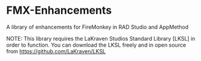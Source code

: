 FMX-Enhancements
================

A library of enhancements for FireMonkey in RAD Studio and AppMethod

NOTE: This library requires the LaKraven Studios Standard Library [LKSL] in order to function. You can download the LKSL freely and in open source from https://github.com/LaKraven/LKSL
